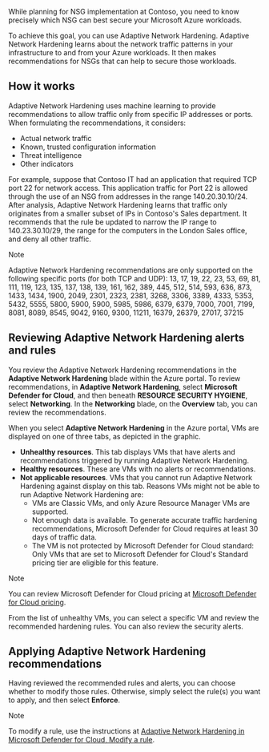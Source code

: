 While planning for NSG implementation at Contoso, you need to know precisely which NSG can best secure your Microsoft Azure workloads.

To achieve this goal, you can use Adaptive Network Hardening. Adaptive Network Hardening learns about the network traffic patterns in your infrastructure to and from your Azure workloads. It then makes recommendations for NSGs that can help to secure those workloads.

## How it works

Adaptive Network Hardening uses machine learning to provide recommendations to allow traffic only from specific IP addresses or ports. When formulating the recommendations, it considers:

- Actual network traffic
- Known, trusted configuration information
- Threat intelligence
- Other indicators

For example, suppose that Contoso IT had an application that required TCP port 22 for network access. This application traffic for Port 22 is allowed through the use of an NSG from addresses in the range 140.20.30.10/24. After analysis, Adaptive Network Hardening learns that traffic only originates from a smaller subset of IPs in Contoso's Sales department. It recommends that the rule be updated to narrow the IP range to 140.23.30.10/29, the range for the computers in the London Sales office, and deny all other traffic.

> [!NOTE] 
> Adaptive Network Hardening recommendations are only supported on the following specific ports (for both TCP and UDP): 13, 17, 19, 22, 23, 53, 69, 81, 111, 119, 123, 135, 137, 138, 139, 161, 162, 389, 445, 512, 514, 593, 636, 873, 1433, 1434, 1900, 2049, 2301, 2323, 2381, 3268, 3306, 3389, 4333, 5353, 5432, 5555, 5800, 5900, 5900, 5985, 5986, 6379, 6379, 7000, 7001, 7199, 8081, 8089, 8545, 9042, 9160, 9300, 11211, 16379, 26379, 27017, 37215

## Reviewing Adaptive Network Hardening alerts and rules

You review the Adaptive Network Hardening recommendations in the **Adaptive Network Hardening** blade within the Azure portal. To review recommendations,  in **Adaptive Network Hardening**, select **Microsoft Defender for Cloud**, and then beneath **RESOURCE SECURITY HYGIENE**, select **Networking**. In the **Networking** blade, on the **Overview** tab, you can review the recommendations.

When you select **Adaptive Network Hardening** in the Azure portal, VMs are displayed on one of three tabs, as depicted in the graphic.

- **Unhealthy resources**. This tab displays VMs that have alerts and recommendations triggered by running Adaptive Network Hardening.
- **Healthy resources**. These are VMs with no alerts or recommendations.
- **Not applicable resources**. VMs that you cannot run Adaptive Network Hardening against display on this tab. Reasons VMs might not be able to run Adaptive Network Hardening are:
  - VMs are Classic VMs, and only Azure Resource Manager VMs are supported.
  - Not enough data is available. To generate accurate traffic hardening recommendations, Microsoft Defender for Cloud requires at least 30 days of traffic data.
  - The VM is not protected by Microsoft Defender for Cloud standard: Only VMs that are set to Microsoft Defender for Cloud's Standard pricing tier are eligible for this feature.

> [!NOTE] 
> You can review Microsoft Defender for Cloud pricing at [Microsoft Defender for Cloud pricing](https://aka.ms/pricing-details-security-center?azure-portal=true).

From the list of unhealthy VMs, you can select a specific VM and review the recommended hardening rules. You can also review the security alerts.

## Applying Adaptive Network Hardening recommendations

Having reviewed the recommended rules and alerts, you can choose whether to modify those rules. Otherwise, simply select the rule(s) you want to apply, and then select **Enforce**.

> [!NOTE] 
> To modify a rule, use the instructions at [Adaptive Network Hardening in Microsoft Defender for Cloud, Modify a rule](https://aka.ms/modify-a-rule?azure-portal=true).
